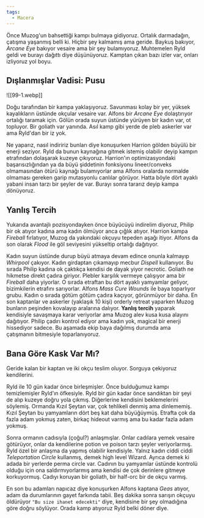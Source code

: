 ```yaml
---  
tags:  
  - Macera  
---  
```

Önce Muzog'un bahsettiği kampı bulmaya gidiyoruz. Ortalık darmadağın, çatışma yaşanmış belli ki. Hiçbir şey kalmamış ama geride. Baykuş bakıyor, *Arcane Eye* bakıyor vesaire ama bir şey bulamıyoruz. Muhtemelen Ryld geldi ve burayı dağıttı diye düşünüyoruz. Kamptan çıkan bazı izler var, onları izliyoruz yol boyu.  
## Dışlanmışlar Vadisi: Pusu  
  
![[99-1.webp]]  
  
Doğu tarafından bir kampa yaklaşıyoruz. Savunması kolay bir yer, yüksek kayalıkların üstünde okçular vesaire var. Alfons bir *Arcane Eye* dolaştırıyor ortalığı taramak için. Gölün orada suyun üstünde yürüyen bir kadın var, ot topluyor. Bir goliath var yanında. Asıl kamp gibi yerde de pleb askerler var ama Ryld'dan bir iz yok.  
  
Ne yaparız, nasıl indiririz bunları diye konuşurken Harrion gölden büyülü bir enerji seziyor. Ryld da bunun kaynağına gitmek istemiş olabilir deyip kampın etrafından dolaşarak kuzeye çıkıyoruz. Harrion'ın optimizasyondaki başarısızlığından ya da büyü şiddetinin fonksiyonu lineer/conveks olmamasından ötürü kaynağı bulamıyorlar ama Alfons oralarda normalde olmaması gereken garip mutasyonlu canlılar görüyor. Hatta böyle dört ayaklı yabani insan tarzı bir şeyler de var. Burayı sonra tararız deyip kampa dönüyoruz.  
## Yanlış Tercih  
Yukarıda avantajlı pozisyondayken önce büyücüyü indirelim diyoruz, Philip bir ok atıyor kadına ama kadın ölmüyor anca çığlık atıyor. Harrion kampa *Fireball* fırlatıyor, Muzog da yakındaki okçuyu tepeden aşağı itiyor. Alfons da son olarak *Flood* ile göl seviyesini yükseltip ortalığı dağıtıyor.  
  
Kadın suyun üstünde durup büyü atmaya devam edince onunla kalmayıp *Whirpool* çakıyor. Kadın girdaptan çıkamayıp mecbur *Dispell* kullanıyor. Bu sırada Philip kadına ok çaktıkça kendisi de dayak yiyor necrotic. Goliath ne hikmetse direkt çadıra giriyor. Plebler karşılık vermeye çalışıyor ama bir *Fireball* daha yiyorlar. O sırada etraftan bu dört ayaklı yamyamlar geliyor, bizimkilerin etrafını sarıyorlar. Alfons *Mass Cure Wounds* ile baya toparlıyor grubu. Kadın o sırada götüm götüm çadıra kaçıyor, görünmüyor bir daha. En son kaptanlar ve askerler (yaklaşık 10 kişi) orderly retreat yaparken Muzog bunların peşinden kovalayıp aralarına dalıyor. **Yanlış tercih** yaparak kendisiyle savaşmaya karar veriyorlar ama Muzog alev kusa kusa alayını dağıtıyor. Philip çadırı kontrol ediyor ama kadın yok, magical bir enerji hissediyor sadece. Bu aşamada ekip baya dağılmış durumda ama çatışmanın bitmesiyle toparlanıyoruz.  
## Bana Göre Kask Var Mı?  
Geride kalan bir kaptan ve iki okçu teslim oluyor. Sorguya çekiyoruz kendilerini.  
  
Ryld ile 10 gün kadar önce birleşmişler. Önce bulduğumuz kampı temizlemişler Ryld'ın öfkesiyle. Ryld bir gün kadar önce sandıktan bir şeyi de alıp kuzeye doğru yola çıkmış. Diğerlerine kendisini beklemelerini söylemiş. Ormanda Kızıl Şeytan var, çok tehlikeli denmiş ama dinlememiş. Kızıl Şeytan bu yamyamların dört beş kat daha büyüğüymüş. Etrafta çok da fazla adam yokmuş zaten, birkaç hideout varmış ama bu kadar fazla adam yokmuş.  
  
Sonra ormanın cadısıyla (çoğul?) anlaşmışlar. Onlar cadılara yemek vesaire götürüyor, onlar da kendilerine potion ve poison tarzı şeyler veriyorlarmış. Ryld özel bir anlaşma da yapmış olabilir kendisiyle. Yalnız kadın ciddi ciddi *Teleportation Circle* kullanmış, demek high level Wizard. Ayrıca demek ki adada bir yerlerde perma circle var. Cadının bu yamyamlar üstünde kontrolü olduğu için ona saldırmıyorlarmış ama kendisi de çok derinlere gitmeye korkuyormuş. Cadıyı koruyan bir goliath, bir half-orc bir de okçu varmış.  
  
En son bu adamları napıcaz diye konuşurken Alfons kaptana *Geas* atıyor, adam da durumlarının gayet farkında tabii. Beş dakika sonra sarışın okçuyu öldürüyor `"Bu size ihanet edecekti"` diye, kendisine bir şey olmadığına göre doğru söylüyor. Orada kamp atıyoruz Ryld belki döner diye.